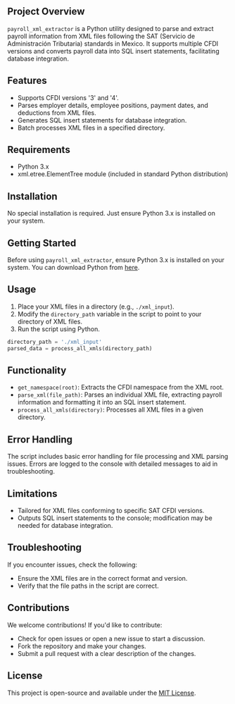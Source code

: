 ## Project Overview
`payroll_xml_extractor` is a Python utility designed to parse and extract payroll information from XML files following the SAT (Servicio de Administración Tributaria) standards in Mexico. It supports multiple CFDI versions and converts payroll data into SQL insert statements, facilitating database integration.

## Features
- Supports CFDI versions '3' and '4'.
- Parses employer details, employee positions, payment dates, and deductions from XML files.
- Generates SQL insert statements for database integration.
- Batch processes XML files in a specified directory.

## Requirements
- Python 3.x
- xml.etree.ElementTree module (included in standard Python distribution)

## Installation
No special installation is required. Just ensure Python 3.x is installed on your system.

## Getting Started
Before using `payroll_xml_extractor`, ensure Python 3.x is installed on your system. You can download Python from [here](https://www.python.org/downloads/).

## Usage
1. Place your XML files in a directory (e.g., `./xml_input`).
2. Modify the `directory_path` variable in the script to point to your directory of XML files.
3. Run the script using Python.

```python
directory_path = './xml_input'
parsed_data = process_all_xmls(directory_path)
```

## Functionality
- `get_namespace(root)`: Extracts the CFDI namespace from the XML root.
- `parse_xml(file_path)`: Parses an individual XML file, extracting payroll information and formatting it into an SQL insert statement.
- `process_all_xmls(directory)`: Processes all XML files in a given directory.

## Error Handling
The script includes basic error handling for file processing and XML parsing issues. Errors are logged to the console with detailed messages to aid in troubleshooting.

## Limitations
- Tailored for XML files conforming to specific SAT CFDI versions.
- Outputs SQL insert statements to the console; modification may be needed for database integration.

## Troubleshooting
If you encounter issues, check the following:

- Ensure the XML files are in the correct format and version.
- Verify that the file paths in the script are correct.

## Contributions
We welcome contributions! If you'd like to contribute:

- Check for open issues or open a new issue to start a discussion.
- Fork the repository and make your changes.
- Submit a pull request with a clear description of the changes. 

## License
This project is open-source and available under the [MIT License](https://opensource.org/license/mit/).